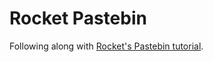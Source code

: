 # Rocket Pastebin

Following along with [Rocket's Pastebin tutorial](https://rocket.rs/guide/v0.5/pastebin/).

